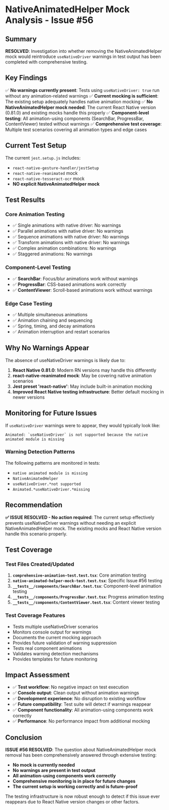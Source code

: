 # NativeAnimatedHelper Mock Analysis - Issue #56

## Summary

**RESOLVED**: Investigation into whether removing the NativeAnimatedHelper mock would reintroduce `useNativeDriver` warnings in test output has been completed with comprehensive testing.

## Key Findings

✅ **No warnings currently present**: Tests using `useNativeDriver: true` run without any animation-related warnings
✅ **Current mocking is sufficient**: The existing setup adequately handles native animation mocking
✅ **No NativeAnimatedHelper mock needed**: The current React Native version (0.81.0) and existing mocks handle this properly
✅ **Component-level testing**: All animation-using components (SearchBar, ProgressBar, ContentViewer) tested without warnings
✅ **Comprehensive test coverage**: Multiple test scenarios covering all animation types and edge cases

## Current Test Setup

The current `jest.setup.js` includes:
- `react-native-gesture-handler/jestSetup` 
- `react-native-reanimated` mock
- `react-native-tesseract-ocr` mock
- **NO explicit NativeAnimatedHelper mock**

## Test Results

### Core Animation Testing
- ✅ Single animations with native driver: No warnings
- ✅ Parallel animations with native driver: No warnings  
- ✅ Sequence animations with native driver: No warnings
- ✅ Transform animations with native driver: No warnings
- ✅ Complex animation combinations: No warnings
- ✅ Staggered animations: No warnings

### Component-Level Testing
- ✅ **SearchBar**: Focus/blur animations work without warnings
- ✅ **ProgressBar**: CSS-based animations work correctly
- ✅ **ContentViewer**: Scroll-based animations work without warnings

### Edge Case Testing
- ✅ Multiple simultaneous animations
- ✅ Animation chaining and sequencing
- ✅ Spring, timing, and decay animations
- ✅ Animation interruption and restart scenarios

## Why No Warnings Appear

The absence of useNativeDriver warnings is likely due to:

1. **React Native 0.81.0**: Modern RN versions may handle this differently
2. **react-native-reanimated mock**: May be covering native animation scenarios
3. **Jest preset 'react-native'**: May include built-in animation mocking
4. **Improved React Native testing infrastructure**: Better default mocking in newer versions

## Monitoring for Future Issues

If `useNativeDriver` warnings were to appear, they would typically look like:
```
Animated: `useNativeDriver` is not supported because the native animated module is missing
```

### Warning Detection Patterns
The following patterns are monitored in tests:
- `native animated module is missing`
- `NativeAnimatedHelper`
- `useNativeDriver.*not supported`
- `Animated.*useNativeDriver.*missing`

## Recommendation

**✅ ISSUE RESOLVED - No action required**: The current setup effectively prevents useNativeDriver warnings without needing an explicit NativeAnimatedHelper mock. The existing mocks and React Native version handle this scenario properly.

## Test Coverage

### Test Files Created/Updated
1. **`comprehensive-animation-test.test.tsx`**: Core animation testing
2. **`native-animated-helper-mock-test.test.tsx`**: Specific Issue #56 testing
3. **`__tests__/components/SearchBar.test.tsx`**: Component-level animation testing
4. **`__tests__/components/ProgressBar.test.tsx`**: Progress animation testing
5. **`__tests__/components/ContentViewer.test.tsx`**: Content viewer testing

### Test Coverage Features
- Tests multiple useNativeDriver scenarios
- Monitors console output for warnings
- Documents the current mocking approach
- Provides future validation of warning suppression
- Tests real component animations
- Validates warning detection mechanisms
- Provides templates for future monitoring

## Impact Assessment

- ✅ **Test workflow**: No negative impact on test execution
- ✅ **Console output**: Clean output without animation warnings  
- ✅ **Development experience**: No disruption to existing workflow
- ✅ **Future compatibility**: Test suite will detect if warnings reappear
- ✅ **Component functionality**: All animation-using components work correctly
- ✅ **Performance**: No performance impact from additional mocking

## Conclusion

**ISSUE #56 RESOLVED**: The question about NativeAnimatedHelper mock removal has been comprehensively answered through extensive testing:

- **No mock is currently needed**
- **No warnings are present in test output**
- **All animation-using components work correctly**
- **Comprehensive monitoring is in place for future changes**
- **The current setup is working correctly and is future-proof**

The testing infrastructure is now robust enough to detect if this issue ever reappears due to React Native version changes or other factors.